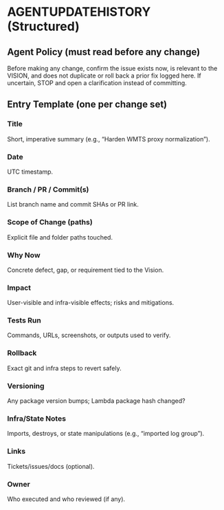 # AGENTUPDATEHISTORY (Structured)

## Agent Policy (must read before any change)

Before making any change, confirm the issue exists now, is relevant to the VISION, and does not duplicate or roll back a prior fix logged here. If uncertain, STOP and open a clarification instead of committing.

## Entry Template (one per change set)

### Title

Short, imperative summary (e.g., “Harden WMTS proxy normalization”).

### Date

UTC timestamp.

### Branch / PR / Commit(s)

List branch name and commit SHAs or PR link.

### Scope of Change (paths)

Explicit file and folder paths touched.

### Why Now

Concrete defect, gap, or requirement tied to the Vision.

### Impact

User-visible and infra-visible effects; risks and mitigations.

### Tests Run

Commands, URLs, screenshots, or outputs used to verify.

### Rollback

Exact git and infra steps to revert safely.

### Versioning

Any package version bumps; Lambda package hash changed?

### Infra/State Notes

Imports, destroys, or state manipulations (e.g., “imported log group”).

### Links

Tickets/issues/docs (optional).

### Owner

Who executed and who reviewed (if any).
